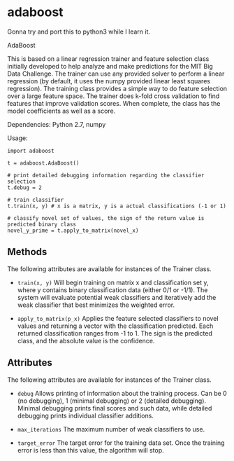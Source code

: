 adaboost
========

Gonna try and port this to python3 while I learn it.

AdaBoost

This is based on a linear regression trainer and feature selection class initially developed to help
analyze and make predictions for the MIT Big Data Challenge. The trainer can use any provided solver to
perform a linear regression (by default, it uses the numpy provided linear least squares regression).
The training class provides a simple way to do feature selection over a large feature space.
The trainer does k-fold cross validation to find features that improve validation scores. When complete,
the class has the model coefficients as well as a score.

Dependencies: Python 2.7, numpy

Usage:

    import adaboost

    t = adaboost.AdaBoost()

    # print detailed debugging information regarding the classifier selection
    t.debug = 2

    # train classifier
    t.train(x, y) # x is a matrix, y is a actual classifications (-1 or 1)

	# classify novel set of values, the sign of the return value is predicted binary class
    novel_y_prime = t.apply_to_matrix(novel_x)

Methods
-------

The following attributes are available for instances of the Trainer class.

* `train(x, y)` Will begin training on matrix x and classification set y, where y contains
  binary classification data (either 0/1 or -1/1). The system will evaluate potential weak
  classifiers and iteratively add the weak classifier that best minimizes the weighted
  error.

* `apply_to_matrix(p_x)` Applies the feature selected classifiers to novel values and
  returning a vector with the classification predicted. Each returned classification
  ranges from -1 to 1. The sign is the predicted class, and the absolute value is the
  confidence.


Attributes
----------

The following attributes are available for instances of the Trainer class.

* `debug` Allows printing of information about the training process. Can be 0 (no
   debugging), 1 (minimal debugging) or 2 (detailed debugging). Minimal debugging prints
   final scores and such data, while detailed debugging prints individual classifier
   additions.

* `max_iterations` The maximum number of weak classifiers to use.

* `target_error` The target error for the training data set. Once the training error is
   less than this value, the algorithm will stop.
